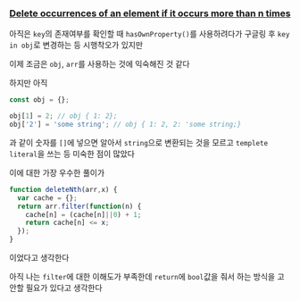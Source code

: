 ### [Delete occurrences of an element if it occurs more than n times](https://www.codewars.com/kata/554ca54ffa7d91b236000023/train/javascript)

아직은 `key`의 존재여부를 확인할 때 `hasOwnProperty()`를 사용하려다가 구글링 후 `key in obj`로 변경하는 등 시행착오가 있지만

이제 조금은 `obj`, `arr`를 사용하는 것에 익숙해진 것 같다

하지만 아직

```js
const obj = {};

obj[1] = 2; // obj { 1: 2};
obj['2'] = 'some string'; // obj { 1: 2, 2: 'some string;}
```
과 같이 숫자를 `[]`에 넣으면 알아서 `string`으로 변환되는 것을 모르고 `templete literal`을 쓰는 등 미숙한 점이 많았다

이에 대한 가장 우수한 풀이가
```js
function deleteNth(arr,x) {
  var cache = {};
  return arr.filter(function(n) {
    cache[n] = (cache[n]||0) + 1;
    return cache[n] <= x;
  });
}
```
이었다고 생각한다

아직 나는 `filter`에 대한 이해도가 부족한데 `return`에 `bool`값을 줘서 하는 방식을 고안할 필요가 있다고 생각한다